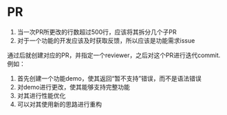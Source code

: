 # PR

1. 当一次PR所更改的行数超过500行，应该将其拆分几个子PR
2. 对于一个功能的开发应该及时获取反馈，所以应该是功能需求issue

通过后就创建对应的PR，并指定一个reviewer，之后对这个PR进行迭代commit.					例如：

1. 首先创建一个功能demo，使其返回“暂不支持”错误，而不是语法错误
2. 对demo进行更改，使其能够支持完整功能
3. 对其进行性能优化
4. 可以对其使用新的思路进行重构
